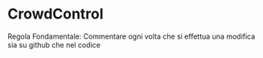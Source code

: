 # CrowdControl

Regola Fondamentale:
Commentare ogni volta che si effettua una modifica sia su github che nel codice
